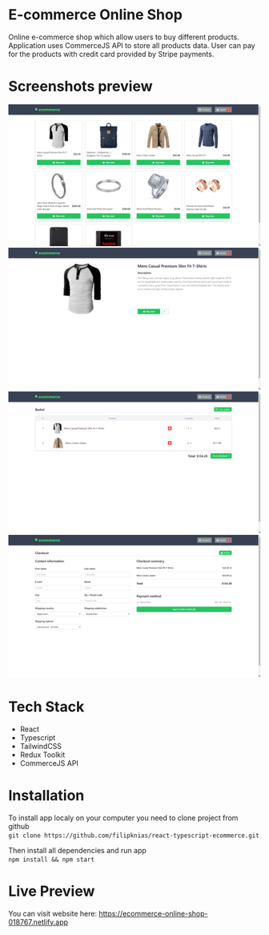 # E-commerce Online Shop
Online e-commerce shop which allow users to buy different products. Application uses CommerceJS API to store all products data. User can pay for the products with credit card provided by Stripe payments.

# Screenshots preview 
![index screenshot](screenshots/index_screenshot.png)
<br />
![product screenshot](screenshots/product_screenshot.png)
<br />
![basket screenshot](screenshots/basket_screenshot.png)
<br />
![checkout screenshot](screenshots/checkout_screenshot.png)  

# Tech Stack
+ React
+ Typescript
+ TailwindCSS
+ Redux Toolkit
+ CommerceJS API

# Installation
To install app localy on your computer you need to clone project from github\
`git clone https://github.com/filipknias/react-typescript-ecommerce.git`

Then install all dependencies and run app\
`npm install && npm start`

# Live Preview

You can visit website here: https://ecommerce-online-shop-018767.netlify.app

